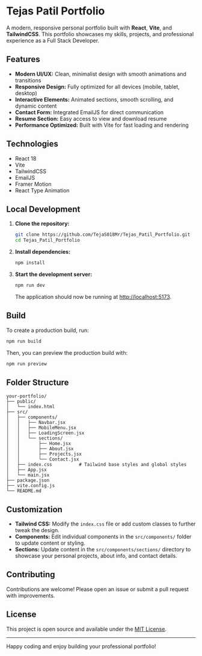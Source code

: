 # Tejas Patil Portfolio

A modern, responsive personal portfolio built with **React**, **Vite**, and **TailwindCSS**. This portfolio showcases my skills, projects, and professional experience as a Full Stack Developer.

## Features

- **Modern UI/UX:** Clean, minimalist design with smooth animations and transitions
- **Responsive Design:** Fully optimized for all devices (mobile, tablet, desktop)
- **Interactive Elements:** Animated sections, smooth scrolling, and dynamic content
- **Contact Form:** Integrated EmailJS for direct communication
- **Resume Section:** Easy access to view and download resume
- **Performance Optimized:** Built with Vite for fast loading and rendering

## Technologies

- React 18
- Vite
- TailwindCSS
- EmailJS
- Framer Motion
- React Type Animation

## Local Development

1. **Clone the repository:**
   ```bash
   git clone https://github.com/TejaS018Mr/Tejas_Patil_Portfolio.git
   cd Tejas_Patil_Portfolio
   ```

2. **Install dependencies:**

   ```bash
   npm install
   ```

3. **Start the development server:**

   ```bash
   npm run dev
   ```

   The application should now be running at [http://localhost:5173](http://localhost:5173).

## Build

To create a production build, run:

```bash
npm run build
```

Then, you can preview the production build with:

```bash
npm run preview
```

## Folder Structure

```
your-portfolio/
├── public/
│   └── index.html
├── src/
│   ├── components/
│   │   ├── Navbar.jsx
│   │   ├── MobileMenu.jsx
│   │   ├── LoadingScreen.jsx
│   │   └── sections/
│   │       ├── Home.jsx
│   │       ├── About.jsx
│   │       ├── Projects.jsx
│   │       └── Contact.jsx
│   ├── index.css          # Tailwind base styles and global styles
│   ├── App.jsx
│   └── main.jsx
├── package.json
├── vite.config.js
└── README.md
```

## Customization

- **Tailwind CSS:** Modify the `index.css` file or add custom classes to further tweak the design.
- **Components:** Edit individual components in the `src/components/` folder to update content or styling.
- **Sections:** Update content in the `src/components/sections/` directory to showcase your personal projects, about info, and contact details.

## Contributing

Contributions are welcome! Please open an issue or submit a pull request with improvements.

## License

This project is open source and available under the [MIT License](LICENSE).

---

Happy coding and enjoy building your professional portfolio!
